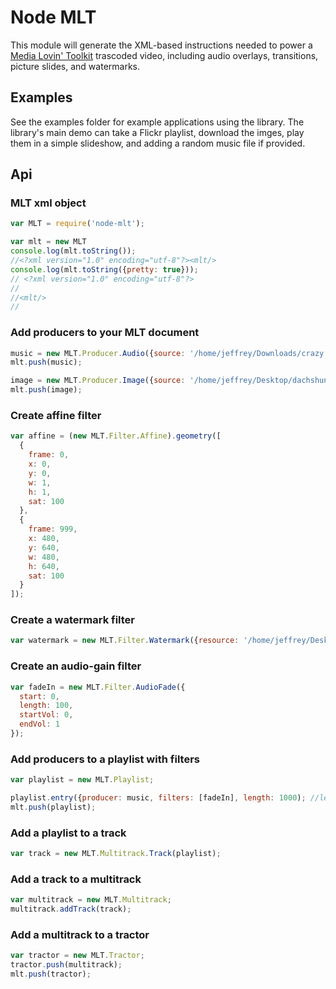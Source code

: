 # Node MLT

This module will generate the XML-based instructions needed to power a [Media Lovin' Toolkit](http://www.mltframework.org/) trascoded video, including audio overlays, transitions, picture slides, and watermarks.

## Examples

See the examples folder for example applications using the library. The library's main demo can take a Flickr playlist, download the imges, play them in a simple slideshow, and adding a random music file if provided.

## Api

### MLT xml object
```js
var MLT = require('node-mlt');

var mlt = new MLT
console.log(mlt.toString());
//<?xml version="1.0" encoding="utf-8"?><mlt/>
console.log(mlt.toString({pretty: true}));
// <?xml version="1.0" encoding="utf-8"?>
//
//<mlt/>
//
```

### Add producers to your MLT document
```js
music = new MLT.Producer.Audio({source: '/home/jeffrey/Downloads/crazy.mp3'});
mlt.push(music);

image = new MLT.Producer.Image({source: '/home/jeffrey/Desktop/dachshund.jpg'});
mlt.push(image);
```

### Create affine filter
```js
var affine = (new MLT.Filter.Affine).geometry([
  {
    frame: 0,
    x: 0,
    y: 0,
    w: 1,
    h: 1,
    sat: 100
  },
  {
    frame: 999,
    x: 480,
    y: 640,
    w: 480,
    h: 640,
    sat: 100
  } 
]);
```

### Create a watermark filter
```js
var watermark = new MLT.Filter.Watermark({resource: '/home/jeffrey/Desktop/signature.jpg'});
```

### Create an audio-gain filter
```js
var fadeIn = new MLT.Filter.AudioFade({
  start: 0,
  length: 100,
  startVol: 0,
  endVol: 1
});
```

### Add producers to a playlist with filters
```js
var playlist = new MLT.Playlist;

playlist.entry({producer: music, filters: [fadeIn], length: 1000); //length is in frames
mlt.push(playlist);
```

### Add a playlist to a track
```js
var track = new MLT.Multitrack.Track(playlist);
```

### Add a track to a multitrack
```js
var multitrack = new MLT.Multitrack;
multitrack.addTrack(track);
```

### Add a multitrack to a tractor
```js
var tractor = new MLT.Tractor;
tractor.push(multitrack);
mlt.push(tractor);
```
